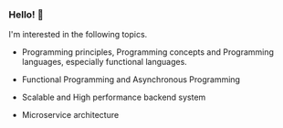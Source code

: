### Hello! 👋

I'm interested in the following topics.

- Programming principles, Programming concepts and Programming languages, especially functional languages.

- Functional Programming and Asynchronous Programming

- Scalable and High performance backend system

- Microservice architecture 
